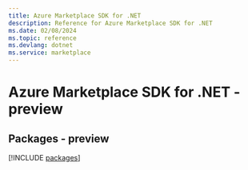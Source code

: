 ```yaml
---
title: Azure Marketplace SDK for .NET
description: Reference for Azure Marketplace SDK for .NET
ms.date: 02/08/2024
ms.topic: reference
ms.devlang: dotnet
ms.service: marketplace
---
```

# Azure Marketplace SDK for .NET - preview
## Packages - preview
[!INCLUDE [packages](marketplace-index.md)]